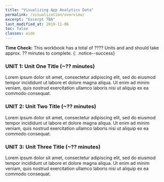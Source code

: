 ```yaml
---
title: "Visualizing App Analytics Data"
permalink: /visualization/overview/
excerpt: "Excerpt TBA"
last_modified_at: 2019-11-06
toc: false
classes: wide
---
```


**Time Check:** This workbook has a total of ???? Units and and should take approx. ?? minutes to complete.
{: .notice--success}

### UNIT 1: Unit One Title (~?? minutes)
Lorem ipsum dolor sit amet, consectetur adipiscing elit, sed do eiusmod tempor incididunt ut labore et dolore magna aliqua. Ut enim ad minim veniam, quis nostrud exercitation ullamco laboris nisi ut aliquip ex ea commodo consequat. 

### UNIT 2: Unit Two Title (~?? minutes)
Lorem ipsum dolor sit amet, consectetur adipiscing elit, sed do eiusmod tempor incididunt ut labore et dolore magna aliqua. Ut enim ad minim veniam, quis nostrud exercitation ullamco laboris nisi ut aliquip ex ea commodo consequat. 

### UNIT 3: Unit Three Title (~?? minutes)
Lorem ipsum dolor sit amet, consectetur adipiscing elit, sed do eiusmod tempor incididunt ut labore et dolore magna aliqua. Ut enim ad minim veniam, quis nostrud exercitation ullamco laboris nisi ut aliquip ex ea commodo consequat.